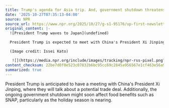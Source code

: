 ```yaml
---
title: Trump's agenda for Asia trip. And, government shutdown threatens food benefits
date: '2025-10-27T07:35:13-04:00'
source: NPR
source_url: https://www.npr.org/2025/10/27/g-s1-95176/up-first-newsletter-trump-asia-trip-military-caribbean-shutdown
original_content: |-
  ![President Trump waves to Japan](undefined)

  President Trump is expected to meet with China's President Xi Jinping and discuss a trade deal. And, the government shutdown could soon impact food benefits like SNAP as the holiday season approaches.

  (Image credit: Issei Kato)

   ![](https://media.npr.org/include/images/tracking/npr-rss-pixel.png?story=g-s1-95176)
content_checksum: 22be7d0f0e523c07832b6bc95cc69c2845a956567e1cf463e56a90542c7cb7de
summarized: true
---
```


President Trump is anticipated to have a meeting with China's President Xi Jinping, where they will talk about a potential trade deal. Additionally, the ongoing government shutdown might soon affect food benefits such as SNAP, particularly as the holiday season is nearing.